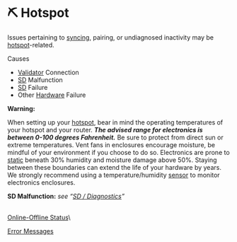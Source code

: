 # ⛏ Hotspot

Issues pertaining to [syncing](../../helium-glossary.md#sync), pairing, or undiagnosed inactivity may be [hotspot](../../helium-glossary.md#hotspot)-related.

Causes

* [Validator](../../helium-glossary.md#validator) Connection
* [SD](../../helium-glossary.md#sd) Malfunction
* [SD](../../helium-glossary.md#sd) Failure
* Other [Hardware](../../helium-glossary.md#hardware) Failure

**Warning:**

When setting up your [hotspot](../../helium-glossary.md#hotspot), bear in mind the operating temperatures of your hotspot and your router. _**The advised range for electronics is between 0-100 degrees Fahrenheit.**_ Be sure to protect from direct sun or extreme temperatures. Vent fans in enclosures encourage moisture, be mindful of your environment if you choose to do so. Electronics are prone to [static](../../helium-glossary.md#static) beneath 30% humidity and moisture damage above 50%. Staying between these boundaries can extend the life of your hardware by years. We strongly recommend using a temperature/humidity [sensor](../../helium-glossary.md#sensor) to monitor electronics enclosures.

**SD Malfunction:** _see “_[_SD / Diagnostics_](sd-diagnostics/)_”_

\
[Online-Offline Status](online-offline-status.md)\


[Error Messages](error-messages.md)
